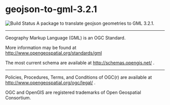 # geojson-to-gml-3.2.1
![Build Status](https://travis-ci.org/SKalt/geojson-to-gml-3.2.1.svg?branch=master)
A package to translate geojson geometries to GML 3.2.1.
___

Geography Markup Language (GML) is an OGC Standard.

More information may be found at http://www.opengeospatial.org/standards/gml

The most current schema are available at http://schemas.opengis.net/ .
___

Policies, Procedures, Terms, and Conditions of OGC(r) are available at http://www.opengeospatial.org/ogc/legal/ .

OGC and OpenGIS are registered trademarks of Open Geospatial Consortium.

